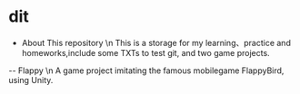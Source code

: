 # dit

- About This repository \n
This is a storage for my learning、practice and homeworks,include some TXTs to test git, and two game projects.

-- Flappy \n
A game project imitating the famous mobilegame FlappyBird, using Unity.
